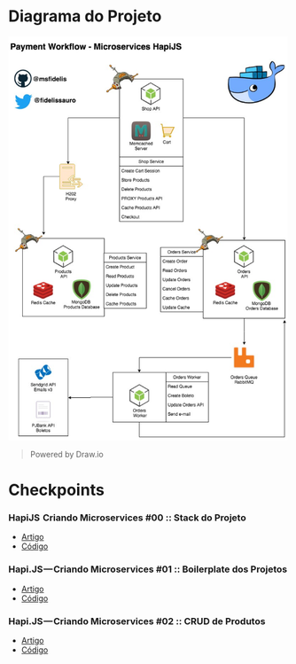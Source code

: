 

# Diagrama do Projeto 

![Diagrama do Projeto](/docs/microservices-hapijs-project.png)
> Powered by Draw.io


# Checkpoints

### HapiJS  Criando Microservices #00 :: Stack do Projeto
* [Artigo]()
* [Código](https://github.com/msfidelis/hapi-payment-workflow/tree/v0)

### Hapi.JS — Criando Microservices #01 :: Boilerplate dos Projetos
* [Artigo]()
* [Código](https://github.com/msfidelis/hapi-payment-workflow/tree/v1)

### Hapi.JS — Criando Microservices #02 :: CRUD de Produtos
* [Artigo]()
* [Código](https://github.com/msfidelis/hapi-payment-workflow/tree/v2)



